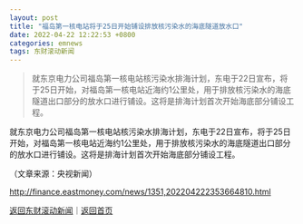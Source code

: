 ```yaml
---
layout: post
title: "福岛第一核电站将于25日开始铺设排放核污染水的海底隧道放水口"
date: 2022-04-22 12:22:53 +0800
categories: emnews
tags: 东财滚动新闻
---
```

> 就东京电力公司福岛第一核电站核污染水排海计划，东电于22日宣布，将于25日开始，对福岛第一核电站近海约1公里处，用于排放核污染水的海底隧道出口部分的放水口进行铺设。这将是排海计划首次开始海底部分铺设工程。

<p>就东京电力公司福岛第一核电站核污染水排海计划，东电于22日宣布，将于25日开始，对福岛第一核电站近海约1公里处，用于排放核污染水的海底隧道出口部分的放水口进行铺设。这将是排海计划首次开始海底部分铺设工程。</p><p class="em_media">（文章来源：央视新闻）</p>

<http://finance.eastmoney.com/news/1351,202204222353664810.html>

[返回东财滚动新闻](//finews.withounder.com/emnews/)｜[返回首页](//finews.withounder.com/)